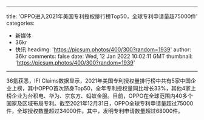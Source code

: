 
---
title: 'OPPO进入2021年美国专利授权排行榜Top50，全球专利申请量超75000件'
categories: 
 - 新媒体
 - 36kr
 - 快讯
headimg: 'https://picsum.photos/400/300?random=1939'
author: 36kr
comments: false
date: Wed, 12 Jan 2022 10:02:11 GMT
thumbnail: 'https://picsum.photos/400/300?random=1939'
---

<div>   
36氪获悉，IFI Claims数据显示，2021年美国专利授权量排行榜中共有5家中国企业上榜，其中OPPO首次跻身Top50，全年专利授权量同比增长33%，其他4家上榜企业为台积电、华为、京东方、蚂蚁金服。目前，OPPO在全球范围内40多个国家及区域布局专利。截至2021年12月31日，OPPO全球专利申请量超过75000件，全球授权数量超过34000件。其中，发明专利申请数量超过68000件。  
</div>
            